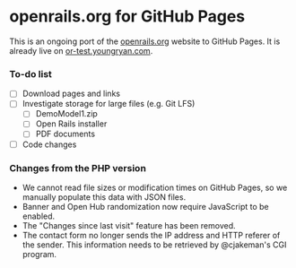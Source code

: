 # openrails.org for GitHub Pages

This is an ongoing port of the [openrails.org](http://openrails.org) website to 
GitHub Pages. It is already live on 
[or-test.youngryan.com](https://or-test.youngryan.com).

### To-do list

- [ ] Download pages and links
- [ ] Investigate storage for large files (e.g. Git LFS)
  - [ ] DemoModel1.zip
  - [ ] Open Rails installer
  - [ ] PDF documents
- [ ] Code changes

### Changes from the PHP version

- We cannot read file sizes or modification times on GitHub Pages, so we 
  manually populate this data with JSON files.
- Banner and Open Hub randomization now require JavaScript to be enabled.
- The "Changes since last visit" feature has been removed.
- The contact form no longer sends the IP address and HTTP referer of the 
  sender. This information needs to be retrieved by @cjakeman's CGI program.
